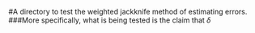 #A directory to test the weighted jackknife method of estimating errors.
###More specifically, what is being tested is the claim that
$\delta$